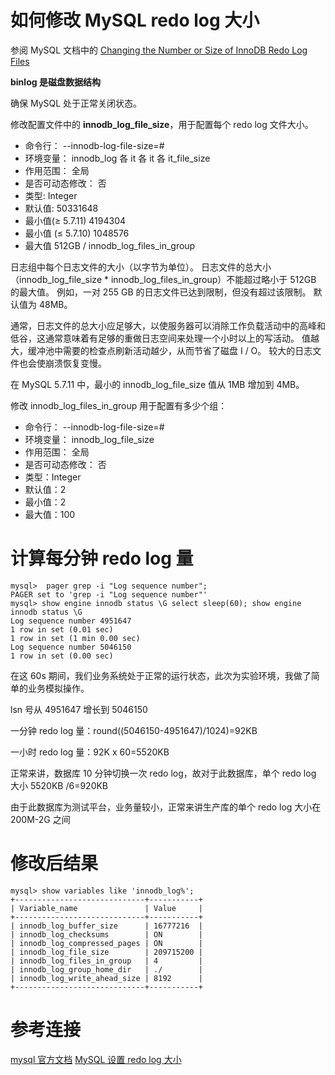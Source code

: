 # 如何修改 MySQL redo log 大小

参阅 MySQL 文档中的 [Changing the Number or Size of InnoDB Redo Log Files](https://dev.mysql.com/doc/refman/5.7/en/innodb-redo-log.html)

**binlog 是磁盘数据结构**

确保 MySQL 处于正常关闭状态。

修改配置文件中的 **innodb_log_file_size**，用于配置每个 redo log 文件大小。

* 命令行：	--innodb-log-file-size=#
* 环境变量： innodb_log 各 it 各 it 各 it_file_size
* 作用范围： 全局
* 是否可动态修改： 否
* 类型:	Integer
* 默认值:	50331648
* 最小值(≥ 5.7.11)	4194304
* 最小值 (≤ 5.7.10)	1048576
* 最大值	512GB / innodb_log_files_in_group

日志组中每个日志文件的大小（以字节为单位）。 日志文件的总大小（innodb_log_file_size * innodb_log_files_in_group）不能超过略小于 512GB 的最大值。 例如，一对 255 GB 的日志文件已达到限制，但没有超过该限制。 默认值为 48MB。

通常，日志文件的总大小应足够大，以使服务器可以消除工作负载活动中的高峰和低谷，这通常意味着有足够的重做日志空间来处理一个小时以上的写活动。 值越大，缓冲池中需要的检查点刷新活动越少，从而节省了磁盘 I / O。 较大的日志文件也会使崩溃恢复变慢。

在 MySQL 5.7.11 中，最小的 innodb_log_file_size 值从 1MB 增加到 4MB。

修改 innodb_log_files_in_group 用于配置有多少个组：

* 命令行：	--innodb-log-file-size=#
* 环境变量： innodb_log_file_size
* 作用范围： 全局
* 是否可动态修改： 否
* 类型：Integer
* 默认值：2
* 最小值：2
* 最大值：100

# 计算每分钟 redo log 量

```
mysql>  pager grep -i "Log sequence number";
PAGER set to 'grep -i "Log sequence number"'
mysql> show engine innodb status \G select sleep(60); show engine innodb status \G
Log sequence number 4951647
1 row in set (0.01 sec)
1 row in set (1 min 0.00 sec)
Log sequence number 5046150
1 row in set (0.00 sec)
```

在这 60s 期间，我们业务系统处于正常的运行状态，此次为实验环境，我做了简单的业务模拟操作。

lsn 号从 4951647 增长到 5046150

一分钟 redo log 量：round((5046150-4951647)/1024)=92KB

一小时 redo log 量：92K x 60=5520KB

正常来讲，数据库 10 分钟切换一次 redo log，故对于此数据库，单个 redo log 大小 5520KB /6=920KB

由于此数据库为测试平台，业务量较小，正常来讲生产库的单个 redo log 大小在 200M-2G 之间

# 修改后结果

```
mysql> show variables like 'innodb_log%';
+-----------------------------+-----------+
| Variable_name               | Value     |
+-----------------------------+-----------+
| innodb_log_buffer_size      | 16777216  |
| innodb_log_checksums        | ON        |
| innodb_log_compressed_pages | ON        |
| innodb_log_file_size        | 209715200 |
| innodb_log_files_in_group   | 4         |
| innodb_log_group_home_dir   | ./        |
| innodb_log_write_ahead_size | 8192      |
+-----------------------------+-----------+
```

# 参考连接

[mysql 官方文档](https://dev.mysql.com/doc/refman/5.7/en/innodb-parameters.html#sysvar_innodb_log_file_size)
[MySQL 设置 redo log 大小](http://blog.itpub.net/30135314/viewspace-2222251/)
